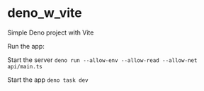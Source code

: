 # deno_w_vite
Simple Deno project with Vite

Run the app:

Start the server
`deno run --allow-env --allow-read --allow-net api/main.ts`

Start the app
`deno task dev`
